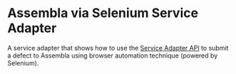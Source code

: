 Assembla via Selenium Service Adapter
==============

A service adapter that shows how to use the [Service Adapter API](http://www.qasymphony.com/build-a-custom-publisher-with-qtrace-integration-api-2-0.html) to submit a defect to Assembla using browser automation technique (powered by Selenium).